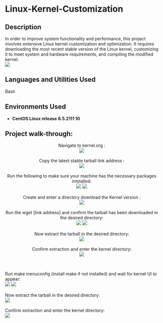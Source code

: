 # Linux-Kernel-Customization

<h2>Description</h2>
In order to improve system functionality and performance, this project involves extensive Linux kernel customization and optimization. It requires downloading the most recent stable version of the Linux kernel, customizing it to meet system and hardware requirements, and compiling the modified kernel. 
<br />
<img src="https://github.com/user-attachments/assets/3b14c04b-9b17-4887-bba6-637180f7e4c4"/>


<h2>Languages and Utilities Used</h2>

Bash

<h2>Environments Used </h2>

- <b>CentOS Linux release 8.5.2111
 10</b>

<h2>Project walk-through:</h2>


<p align="center">
Navigate to kernel.org : <br/>
<img src="https://github.com/user-attachments/assets/80490e12-f6fa-4819-9eaf-d230ff6c8cd4"/>
<br />
<br />
Copy the latest stable tarball link address :  <br/>
<img src="https://github.com/user-attachments/assets/b20539c3-9ecd-4fb4-8ebc-49496e8603be"/>
<br />
<br />
Run the following to make sure your machine has the necessary packages intstalled: <br/>
<img src="https://github.com/user-attachments/assets/30e15c77-0234-4927-8928-8a5ac0887e0b"/>
<img src="https://github.com/user-attachments/assets/bc28c1c2-e03b-43cf-866a-d62a8c9e94a0"/>
<br />
<br />
Create and enter a directory download the Kernel version :  <br/>
<img src="https://github.com/user-attachments/assets/60e9637f-a9cc-4039-a1ca-8b9a2687200e"/>
<br />
<br />
Run the wget [link address] and confirm the tarball has been downloaded in the desired directory:  <br/>
<img src="https://github.com/user-attachments/assets/f1c4fdb0-3f5f-4070-8310-44c5c44b6e76"/>
  <img src="https://github.com/user-attachments/assets/58aebb3f-ac9e-48c9-b98d-364623567ae3"/>
<br />
<br />
Now extract the tarball in the desired directory:  <br/>
<img src="https://github.com/user-attachments/assets/63889853-9abf-4cb5-9808-cb7bc901d7b4"/>
<br />
<br />
Confirm extraction and enter the kernel directory:  <br/>
<img src="https://github.com/user-attachments/assets/1a8b1afa-843c-409d-871b-69453a914358"/>
</p>

<br />
<br />
Run make menuconfig (install make if not installed) and wait for kernel UI to appear:  <br/>
<img src="https://github.com/user-attachments/assets/6f160c43-bb97-40e9-91eb-f973061c98a3"/>
  <img src="https://github.com/user-attachments/assets/c8403eef-ae55-47cf-a2a6-cac5d33dae39"/>
<br />
<br />
Now extract the tarball in the desired directory:  <br/>
<img src="https://github.com/user-attachments/assets/63889853-9abf-4cb5-9808-cb7bc901d7b4"/>
<br />
<br />
Confirm extraction and enter the kernel directory:  <br/>
<img src="https://github.com/user-attachments/assets/1a8b1afa-843c-409d-871b-69453a914358"/>
</p>


<!--
 ```diff
- text in red
+ text in green
! text in orange
# text in gray
@@ text in purple (and bold)@@
```
--!>
